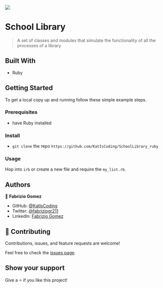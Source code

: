 ![](https://img.shields.io/badge/Microverse-blueviolet)

# School Library

> A set of classes and modules that simulate the functionality of all the processes of a library

## Built With

- Ruby

## Getting Started

To get a local copy up and running follow these simple example steps.

### Prerequisites
- have Ruby installed

### Install
- `git clone` the repo `https://github.com/KatIsCoding/SchoolLibrary_ruby`

### Usage
Hop into `irb` or create a new file and require the `my_list.rb`.

## Authors

👤 **Fabrizio Gomez**

- GitHub: [@KatIsCoding](https://github.com/KatIsCoding)
- Twitter: [@fabriziogr211](https://twitter.com/fabriziogr211)
- LinkedIn: [Fabrizio Gomez](https://www.linkedin.com/in/fabrizio-gr/)

## 🤝 Contributing

Contributions, issues, and feature requests are welcome!

Feel free to check the [issues page](../../issues/).

## Show your support

Give a ⭐️ if you like this project!


